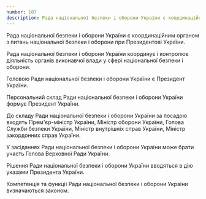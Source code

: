 ```yaml
---
number: 107
description: Рада національної безпеки і оборони України є координаційним органом з питань національної безпеки і оборони при Президентові України. Рада національної безпеки і оборони України координує і контролює діяльність органів виконавчої влади у сфері національної безпеки і оборони...
---
```


Рада національної безпеки і оборони України є координаційним органом з питань національної безпеки і оборони при
Президентові України.

Рада національної безпеки і оборони України координує і контролює діяльність органів виконавчої влади у сфері
національної безпеки і оборони.

Головою Ради національної безпеки і оборони України є Президент України.

Персональний склад Ради національної безпеки і оборони України формує Президент України.

До складу Ради національної безпеки і оборони України за посадою входять Прем'єр-міністр України, Міністр оборони
України, Голова Служби безпеки України, Міністр внутрішніх справ України, Міністр закордонних справ України.

У засіданнях Ради національної безпеки і оборони України може брати участь Голова Верховної Ради України.

Рішення Ради національної безпеки і оборони України вводяться в дію указами Президента України.

Компетенція та функції Ради національної безпеки і оборони України визначаються законом.
